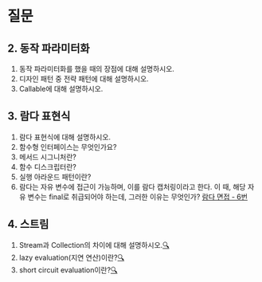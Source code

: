 # 질문

## 2. 동작 파라미터화

1. 동작 파라미터화를 했을 때의 장점에 대해 설명하시오.
2. 디자인 패턴 중 전략 패턴에 대해 설명하시오.
3. Callable에 대해 설명하시오.

## 3. 람다 표현식
1. 람다 표현식에 대해 설명하시오.
2. 함수형 인터페이스는 무엇인가요?
3. 메서드 시그니처란?
4. 함수 디스크립터란?
5. 실행 아라운드 패턴이란?
6. 람다는 자유 변수에 접근이 가능하며, 이를 람다 캡처링이라고 한다. 이 때, 해당 자유 변수는 final로 취급되어야 하는데, 그러한 이유는 무엇인가?
[람다 면접 - 6번](https://jeong-pro.tistory.com/211)
   
## 4. 스트림
1. Stream과 Collection의 차이에 대해 설명하시오.[🔍](https://github.com/Catnap421/BookStudy/blob/master/md/ch04.md#1-stream%EA%B3%BC-collection)
2. lazy evaluation(지연 연산)이란?[🔍](https://github.com/Catnap421/BookStudy/blob/master/md/ch04.md#2-lazy-evaluation%EC%A7%80%EC%97%B0-%EC%97%B0%EC%82%B0%EC%9D%B4%EB%9E%80)
3. short circuit evaluation이란?[🔍](https://github.com/Catnap421/BookStudy/blob/master/md/ch04.md#3-short-circuit-evaluation%EC%9D%B4%EB%9E%80)


